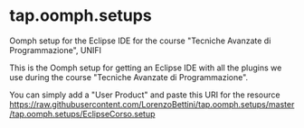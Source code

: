 # tap.oomph.setups
Oomph setup for the Eclipse IDE for the course "Tecniche Avanzate di Programmazione", UNIFI

This is the Oomph setup for getting an Eclipse IDE with all the plugins we use during the course "Tecniche Avanzate di Programmazione".

You can simply add a "User Product" and paste this URI for the resource https://raw.githubusercontent.com/LorenzoBettini/tap.oomph.setups/master/tap.oomph.setups/EclipseCorso.setup
